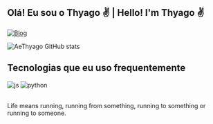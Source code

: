 ## Olá! Eu sou o Thyago ✌ | Hello! I'm Thyago ✌

[![Blog](https://img.shields.io/website?label=Website&style=for-the-badge&url=https://github.com/heythyago/)](https://github.com/heythyago/)

![AeThyago GitHub stats](https://github-readme-stats.vercel.app/api?username=heythyago&show_icons=true&theme=tokyonight)

## Tecnologias que eu uso frequentemente

<div style="display: inline_block">
  <img align="center" alt="js" src="https://img.shields.io/badge/JavaScript-F7DF1E?style=for-the-badge&logo=javascript&logoColor=black" />
  <img align="center" alt="python" src="https://img.shields.io/badge/Python-0453ca?style=for-the-badge&logo=python&logoColor=yellow" />
</div><br/>

Life means running, running from something, running to something or running to someone.
